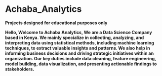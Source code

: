 # Achaba_Analytics
**Projects designed for educational purposes only**

**Hello,
Welcome to Achaba Analytics,
We are a Data Science Company based in Kenya.
We mainly specialize in collecting, analyzing, and interpreting data using statistical methods, including machine learning techniques, to extract valuable insights and patterns. We also help in informing business decisions and driving strategic initiatives within an organization.
Our key duties include data cleaning, feature engineering, model building, data visualization, and presenting actionable findings to stakeholders.**
